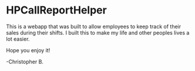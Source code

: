 # HPCallReportHelper
This is a webapp that was built to allow employees to keep track of their
sales during their shifts. I built this to make my life and other peoples lives
a lot easier.

Hope you enjoy it!

-Christopher B.
